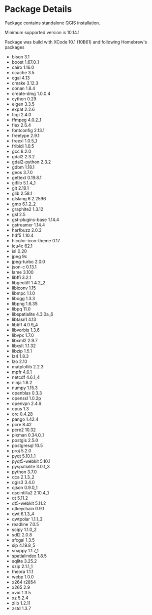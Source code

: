 # Package Details
Package contains standalone QGIS installation.

Minimum supported version is 10.14.1

Package was build with XCode  10.1 (10B61) and following Homebrew's packages

- bison 3.1
- boost 1.67.0_1
- cairo 1.16.0
- ccache 3.5
- cgal 4.13
- cmake 3.12.3
- conan 1.8.4
- create-dmg 1.0.0.4
- cython 0.29
- eigen 3.3.5
- expat 2.2.6
- fcgi 2.4.0
- ffmpeg 4.0.2_1
- flex 2.6.4
- fontconfig 2.13.1
- freetype 2.9.1
- freexl 1.0.5_1
- fribidi 1.0.5
- gcc 8.2.0
- gdal2 2.3.2
- gdal2-python 2.3.2
- gdbm 1.18.1
- geos 3.7.0
- gettext 0.19.8.1
- giflib 5.1.4_1
- git 2.19.1
- glib 2.58.1
- glslang 6.2.2596
- gmp 6.1.2_2
- graphite2 1.3.12
- gsl 2.5
- gst-plugins-base 1.14.4
- gstreamer 1.14.4
- harfbuzz 2.0.2
- hdf5 1.10.4
- hicolor-icon-theme 0.17
- icu4c 62.1
- isl 0.20
- jpeg 9c
- jpeg-turbo 2.0.0
- json-c 0.13.1
- lame 3.100
- libffi 3.2.1
- libgeotiff 1.4.2_2
- libiconv 1.15
- libmpc 1.1.0
- libogg 1.3.3
- libpng 1.6.35
- libpq 11.0
- libspatialite 4.3.0a_6
- libtasn1 4.13
- libtiff 4.0.9_4
- libvorbis 1.3.6
- libvpx 1.7.0
- libxml2 2.9.7
- libxslt 1.1.32
- libzip 1.5.1
- lz4 1.8.3
- lzo 2.10
- matplotlib 2.2.3
- mpfr 4.0.1
- netcdf 4.6.1_4
- ninja 1.8.2
- numpy 1.15.3
- openblas 0.3.3
- openssl 1.0.2p
- openvpn 2.4.6
- opus 1.3
- orc 0.4.28
- pango 1.42.4
- pcre 8.42
- pcre2 10.32
- pixman 0.34.0_1
- postgis 2.5.0
- postgresql 10.5
- proj 5.2.0
- pyqt 5.10.1_1
- pyqt5-webkit 5.10.1
- pyspatialite 3.0.1_3
- python 3.7.0
- qca 2.1.3_2
- qgis3 3.4.0
- qjson 0.9.0_1
- qscintilla2 2.10.4_1
- qt 5.11.2
- qt5-webkit 5.11.2
- qtkeychain 0.9.1
- qwt 6.1.3_4
- qwtpolar 1.1.1_3
- readline 7.0.5
- scipy 1.1.0_2
- sdl2 2.0.8
- sfcgal 1.3.5
- sip 4.19.8_5
- snappy 1.1.7_1
- spatialindex 1.8.5
- sqlite 3.25.2
- szip 2.1.1_1
- theora 1.1.1
- webp 1.0.0
- x264 r2854
- x265 2.9
- xvid 1.3.5
- xz 5.2.4
- zlib 1.2.11
- zstd 1.3.7
